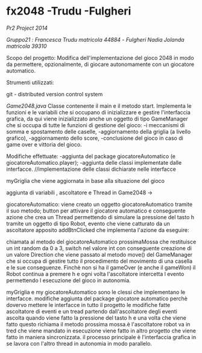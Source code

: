 fx2048 -Trudu -Fulgheri
======

*Pr2 Project 2014*

*Gruppo21 :* 
*Francesca Trudu matricola 44884* -
*Fulgheri Nadia Jolanda matricola 39310*



Scopo del progetto:
Modifica dell'implementazione del gioco 2048 in modo da permettere, opzionalmente, di giocare autonomamente con un giocatore automatico. 



Strumenti utilizzati:

git - distributed version control system



*Game2048.java*
Classe contenente il main e il metodo start.
Implementa le funzioni e le variabili che si occupano di inizializzare e gestire l'interfaccia grafica,
da qui viene inizializzato anche un oggetto di tipo GameManager che si occupa di tutte le funzioni di gestione del gioco: 
-i meccanismi di somma e spostamento delle caselle, 
-aggiornamento della griglia (a livello grafico), 
-aggiornamento dello score, 
-conclusione del gioco in caso di game over e vittoria del gioco.


Modifiche effettuate:
-aggiunta del package giocatoreAutomatico (e giocatoreAutomatico.player);
-aggiunta delle classi implementate dalle interfacce.  //implementazione delle classi dichiarate nelle interfacce

myGriglia che viene aggiornata in base alla situazione del gioco


aggiunta di variabili , ascoltatore e Thread in Game2048 ->

giocatoreAutomatico: 
viene creato un oggetto giocatoreAutomatico tramite il suo metodo; 
button per attivare il giocatore automatico e conseguente azione che crea un Thread permettendo di simulare la pressione del tasto h tramite un oggetto di tipo Robot, evento che viene catturato da un ascoltatore apposito addBtnClicked che implementa l'azione da eseguire:

chiamata al metodo del giocatoreAutomatico prossimaMossa che restituisce un int random da 0 a 3, switch nel valore int con conseguente creazione di un valore Direction che viene passato al metodo move() del GameManager che si occupa di gestire tutto il procedimento del movimento di una casella e le sue conseguenze. 
Finchè non si ha il gameOver (e anche il gameWon) il Robot continua a premere h e ogni volta l'ascoltatore intercetta l evento permettendo l esecuzione del gioco in autonomia.

myGriglia e my giocatoreAutomatico sono le clessi che implementano le interfacce.
modifiche aggiunta del package giocatore automatico perchè dovervo mettere le interfacce
in tutto il progetto le modifiche fatte ascoltatore di eventi e un tread 
partendo dall'ascoltatore degli eventi ascolta quando viene fatto la pressione del tasto h e una volta che viene fatto questo richiama il metodo prossima mossa.è l'ascoltatore 
robot va in tred che viene mandato in esecuzione viene fatto in altro progetto che viene fatto in maniera sincronizzata.
il processo principale è l'interfaccia grafica in se lavora con l'altro thread in autonomia in modo parallelo.










